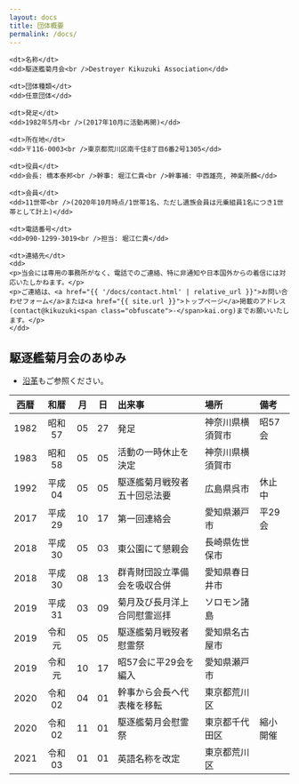 ```yaml
---
layout: docs
title: 団体概要
permalink: /docs/
---
```


<div class="about-dl">
  <dl>
    
    <dt>名称</dt>
    <dd>駆逐艦菊月会<br />Destroyer Kikuzuki Association</dd>
    
    <dt>団体種類</dt>
    <dd>任意団体</dd>
    
    <dt>発足</dt>
    <dd>1982年5月<br />(2017年10月に活動再開)</dd>
    
    <dt>所在地</dt>
    <dd>〒116-0003<br />東京都荒川区南千住8丁目6番2号1305</dd>
    
    <dt>役員</dt>
    <dd>会長: 橋本泰邦<br />幹事: 堀江仁貴<br />幹事補: 中西雄亮, 神楽所麟</dd>
    
    <dt>会員</dt>
    <dd>11世帯<br />(2020年10月時点/1世帯1名、ただし遺族会員は元乗組員1名につき1世帯として計上)</dd>
    
    <dt>電話番号</dt>
    <dd>090-1299-3019<br />担当: 堀江仁貴</dd>
    
    <dt>連絡先</dt>
    <dd>
    <p>当会には専用の事務所がなく、電話でのご連絡、特に非通知や日本国外からの着信には対応いたしかねます。</p>
    <p>ご連絡は、<a href="{{ '/docs/contact.html' | relative_url }}">お問い合わせフォーム</a>または<a href="{{ site.url }}">トップページ</a>掲載のアドレス(contact@kikuzuki<span class="obfuscate">-</span>kai.org)までお願いいたします。</p>
    </dd>
  
  </dl>
</div>

## 駆逐艦菊月会のあゆみ

- [沿革](/docs/history.html)もご参照ください。

<div class="scroll" markdown="block">

| 西暦 |  和暦  | 月 | 日 | 出来事                       | 場所             | 備考     |
|:----:|:------:|:--:|:--:|:-----------------------------|:-----------------|:---------|
| 1982 | 昭和57 | 05 | 27 | 発足                         | 神奈川県横須賀市 | 昭57会   |
| 1983 | 昭和58 | 05 | 05 | 活動の一時休止を決定         | 神奈川県横須賀市 |          |
| 1992 | 平成04 | 05 | 05 | 駆逐艦菊月戦歿者五十回忌法要 | 広島県呉市       | 休止中   |
| 2017 | 平成29 | 10 | 17 | 第一回連絡会                 | 愛知県瀬戸市     | 平29会   |
| 2018 | 平成30 | 05 | 03 | 東公園にて懇親会             | 長崎県佐世保市   |          |
| 2018 | 平成30 | 08 | 13 | 群青財団設立準備会を吸収合併 | 愛知県春日井市   |          |
| 2019 | 平成31 | 03 | 09 | 菊月及び長月洋上合同慰霊巡拝 | ソロモン諸島     |          |
| 2019 | 令和元 | 05 | 05 | 駆逐艦菊月戦歿者慰霊祭       | 愛知県名古屋市   |          |
| 2019 | 令和元 | 10 | 17 | 昭57会に平29会を編入        | 愛知県瀬戸市     |          |
| 2020 | 令和02 | 04 | 01 | 幹事から会長へ代表権を移転   | 東京都荒川区     |          |
| 2020 | 令和02 | 11 | 01 | 駆逐艦菊月会慰霊祭           | 東京都千代田区   | 縮小開催 |
| 2021 | 令和03 | 01 | 01 | 英語名称を改定               | 東京都荒川区     |          |

</div>
